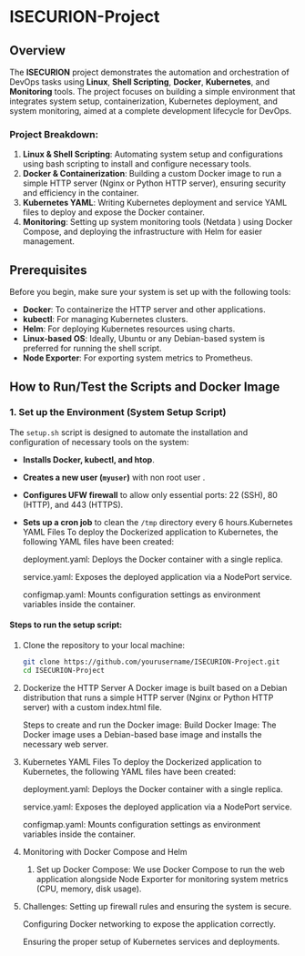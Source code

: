 # ISECURION-Project

## Overview

The **ISECURION** project demonstrates the automation and orchestration of DevOps tasks using **Linux**, **Shell Scripting**, **Docker**, **Kubernetes**, and **Monitoring** tools. The project focuses on building a simple environment that integrates system setup, containerization, Kubernetes deployment, and system monitoring, aimed at a complete development lifecycle for DevOps.

### Project Breakdown:

1. **Linux & Shell Scripting**: Automating system setup and configurations using bash scripting to install and configure necessary tools.
2. **Docker & Containerization**: Building a custom Docker image to run a simple HTTP server (Nginx or Python HTTP server), ensuring security and efficiency in the container.
3. **Kubernetes YAML**: Writing Kubernetes deployment and service YAML files to deploy and expose the Docker container.
4. **Monitoring**: Setting up system monitoring tools (Netdata ) using Docker Compose, and deploying the infrastructure with Helm for easier management.

## Prerequisites

Before you begin, make sure your system is set up with the following tools:

- **Docker**: To containerize the HTTP server and other applications.
- **kubectl**: For managing Kubernetes clusters.
- **Helm**: For deploying Kubernetes resources using charts.
- **Linux-based OS**: Ideally, Ubuntu or any Debian-based system is preferred for running the shell script.
- **Node Exporter**: For exporting system metrics to Prometheus.

## How to Run/Test the Scripts and Docker Image

### 1. Set up the Environment (System Setup Script)

The `setup.sh` script is designed to automate the installation and configuration of necessary tools on the system:

- **Installs Docker, kubectl, and htop**.
- **Creates a new user (`myuser`)** with non root user .
- **Configures UFW firewall** to allow only essential ports: 22 (SSH), 80 (HTTP), and 443 (HTTPS).
- **Sets up a cron job** to clean the `/tmp` directory every 6 hours.Kubernetes YAML Files
   To deploy the Dockerized application to Kubernetes, the following YAML files have been created:

   deployment.yaml: Deploys the Docker container with a single replica.

   service.yaml: Exposes the deployed application via a NodePort service.

   configmap.yaml: Mounts configuration settings as environment variables inside the container.

#### Steps to run the setup script:
1. Clone the repository to your local machine:
   ```bash
   git clone https://github.com/yourusername/ISECURION-Project.git
   cd ISECURION-Project

2.   Dockerize the HTTP Server
     A Docker image is built based on a Debian distribution that runs a simple HTTP server (Nginx or Python HTTP server) with a custom index.html file.

     Steps to create and run the Docker image:
     Build Docker Image: The Docker image uses a Debian-based base image and installs the necessary web server.

3. Kubernetes YAML Files
     To deploy the Dockerized application to Kubernetes, the following YAML files have been created:

     deployment.yaml: Deploys the Docker container with a single replica.

     service.yaml: Exposes the deployed application via a NodePort service.

     configmap.yaml: Mounts configuration settings as environment variables inside the container.

4. Monitoring with Docker Compose and Helm
      1. Set up Docker Compose:
     We use Docker Compose to run the web application alongside Node Exporter for monitoring system metrics (CPU, memory, disk usage).


5. Challenges:
   Setting up firewall rules and ensuring the system is secure.

   Configuring Docker networking to expose the application correctly.

   Ensuring the proper setup of Kubernetes services and deployments.





